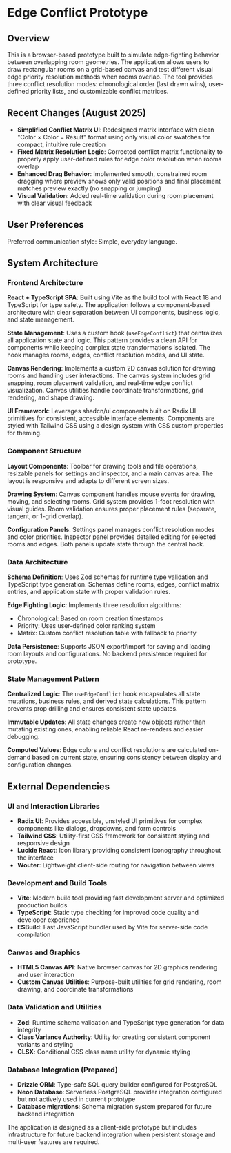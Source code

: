 # Edge Conflict Prototype

## Overview

This is a browser-based prototype built to simulate edge-fighting behavior between overlapping room geometries. The application allows users to draw rectangular rooms on a grid-based canvas and test different visual edge priority resolution methods when rooms overlap. The tool provides three conflict resolution modes: chronological order (last drawn wins), user-defined priority lists, and customizable conflict matrices.

## Recent Changes (August 2025)

- **Simplified Conflict Matrix UI**: Redesigned matrix interface with clean "Color × Color = Result" format using only visual color swatches for compact, intuitive rule creation
- **Fixed Matrix Resolution Logic**: Corrected conflict matrix functionality to properly apply user-defined rules for edge color resolution when rooms overlap
- **Enhanced Drag Behavior**: Implemented smooth, constrained room dragging where preview shows only valid positions and final placement matches preview exactly (no snapping or jumping)
- **Visual Validation**: Added real-time validation during room placement with clear visual feedback

## User Preferences

Preferred communication style: Simple, everyday language.

## System Architecture

### Frontend Architecture

**React + TypeScript SPA**: Built using Vite as the build tool with React 18 and TypeScript for type safety. The application follows a component-based architecture with clear separation between UI components, business logic, and state management.

**State Management**: Uses a custom hook (`useEdgeConflict`) that centralizes all application state and logic. This pattern provides a clean API for components while keeping complex state transformations isolated. The hook manages rooms, edges, conflict resolution modes, and UI state.

**Canvas Rendering**: Implements a custom 2D canvas solution for drawing rooms and handling user interactions. The canvas system includes grid snapping, room placement validation, and real-time edge conflict visualization. Canvas utilities handle coordinate transformations, grid rendering, and shape drawing.

**UI Framework**: Leverages shadcn/ui components built on Radix UI primitives for consistent, accessible interface elements. Components are styled with Tailwind CSS using a design system with CSS custom properties for theming.

### Component Structure

**Layout Components**: Toolbar for drawing tools and file operations, resizable panels for settings and inspector, and a main canvas area. The layout is responsive and adapts to different screen sizes.

**Drawing System**: Canvas component handles mouse events for drawing, moving, and selecting rooms. Grid system provides 1-foot resolution with visual guides. Room validation ensures proper placement rules (separate, tangent, or 1-grid overlap).

**Configuration Panels**: Settings panel manages conflict resolution modes and color priorities. Inspector panel provides detailed editing for selected rooms and edges. Both panels update state through the central hook.

### Data Architecture

**Schema Definition**: Uses Zod schemas for runtime type validation and TypeScript type generation. Schemas define rooms, edges, conflict matrix entries, and application state with proper validation rules.

**Edge Fighting Logic**: Implements three resolution algorithms:
- Chronological: Based on room creation timestamps
- Priority: Uses user-defined color ranking system  
- Matrix: Custom conflict resolution table with fallback to priority

**Data Persistence**: Supports JSON export/import for saving and loading room layouts and configurations. No backend persistence required for prototype.

### State Management Pattern

**Centralized Logic**: The `useEdgeConflict` hook encapsulates all state mutations, business rules, and derived state calculations. This pattern prevents prop drilling and ensures consistent state updates.

**Immutable Updates**: All state changes create new objects rather than mutating existing ones, enabling reliable React re-renders and easier debugging.

**Computed Values**: Edge colors and conflict resolutions are calculated on-demand based on current state, ensuring consistency between display and configuration changes.

## External Dependencies

### UI and Interaction Libraries
- **Radix UI**: Provides accessible, unstyled UI primitives for complex components like dialogs, dropdowns, and form controls
- **Tailwind CSS**: Utility-first CSS framework for consistent styling and responsive design
- **Lucide React**: Icon library providing consistent iconography throughout the interface
- **Wouter**: Lightweight client-side routing for navigation between views

### Development and Build Tools
- **Vite**: Modern build tool providing fast development server and optimized production builds
- **TypeScript**: Static type checking for improved code quality and developer experience
- **ESBuild**: Fast JavaScript bundler used by Vite for server-side code compilation

### Canvas and Graphics
- **HTML5 Canvas API**: Native browser canvas for 2D graphics rendering and user interaction
- **Custom Canvas Utilities**: Purpose-built utilities for grid rendering, room drawing, and coordinate transformations

### Data Validation and Utilities
- **Zod**: Runtime schema validation and TypeScript type generation for data integrity
- **Class Variance Authority**: Utility for creating consistent component variants and styling
- **CLSX**: Conditional CSS class name utility for dynamic styling

### Database Integration (Prepared)
- **Drizzle ORM**: Type-safe SQL query builder configured for PostgreSQL
- **Neon Database**: Serverless PostgreSQL provider integration configured but not actively used in current prototype
- **Database migrations**: Schema migration system prepared for future backend integration

The application is designed as a client-side prototype but includes infrastructure for future backend integration when persistent storage and multi-user features are required.